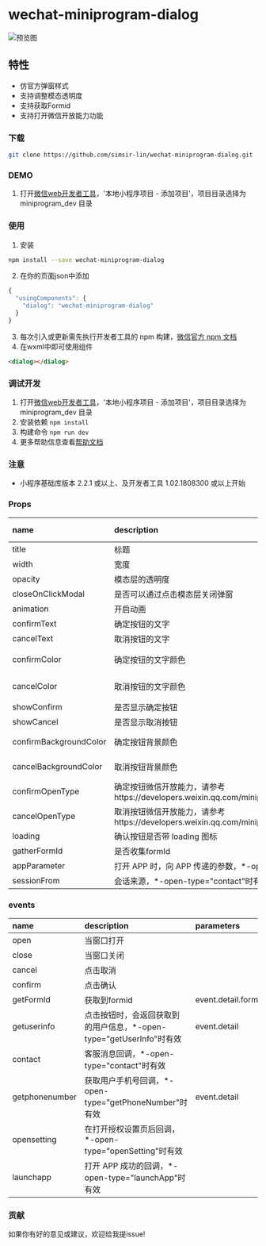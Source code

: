 # wechat-miniprogram-dialog

![预览图](https://raw.githubusercontent.com/simsir-lin/wechat-miniprogram-dialog/master/screenshot.jpg "预览图")

## 特性
* 仿官方弹窗样式
* 支持调整模态透明度
* 支持获取Formid
* 支持打开微信开放能力功能

### 下载
``` bash
git clone https://github.com/simsir-lin/wechat-miniprogram-dialog.git
```

### DEMO
1. 打开[微信web开发者工具](https://mp.weixin.qq.com/debug/wxadoc/dev/devtools/download.html)，'本地小程序项目 - 添加项目'，项目目录选择为 miniprogram_dev 目录

### 使用
1. 安装
```bash
npm install --save wechat-miniprogram-dialog
```
2. 在你的页面json中添加
``` javascript
{
  "usingComponents": {
    "dialog": "wechat-miniprogram-dialog"
  }
}
```
3. 每次引入或更新需先执行开发者工具的 npm 构建，[微信官方 npm 文档](https://developers.weixin.qq.com/miniprogram/dev/devtools/npm.html)
4. 在wxml中即可使用组件
``` html
<dialog></dialog>
```

### 调试开发
1. 打开[微信web开发者工具](https://mp.weixin.qq.com/debug/wxadoc/dev/devtools/download.html)，'本地小程序项目 - 添加项目'，项目目录选择为 miniprogram_dev 目录
2. 安装依赖 `npm install`
3. 构建命令 `npm run dev`
4. 更多帮助信息查看[帮助文档](https://github.com/wechat-miniprogram/miniprogram-custom-component)

### 注意
* 小程序基础库版本 2.2.1 或以上、及开发者工具 1.02.1808300 或以上开始

### Props

| name     | description              | type     | default value |
| :---------------- | :----------------------- | :------  | :------------ |
| title             | 标题                 | String    | 提示          |
| width             | 宽度                 | String    | 650rpx          |
| opacity             | 模态层的透明度                 | Number    | 0.4       |
| closeOnClickModal    | 是否可以通过点击模态层关闭弹窗     | Boolean    | false       |
| animation    | 开启动画     | Boolean    | true       |
| confirmText             | 确定按钮的文字                | String    | 确定          |
| cancelText             | 取消按钮的文字                 | String    | 取消          |
| confirmColor             | 确定按钮的文字颜色               | String    | #333333(支持RGBA)          |
| cancelColor            | 取消按钮的文字颜色                 | String    | #999999(支持RGBA)          |
| showConfirm    | 是否显示确定按钮     | Boolean    | true       |
| showCancel    | 是否显示取消按钮     | Boolean    | true       |
| confirmBackgroundColor    | 确定按钮背景颜色     | String    | #ffffff(支持RGBA)         |
| cancelBackgroundColor    | 取消按钮背景颜色     | String    | #ffffff(支持RGBA)         |
| confirmOpenType    | 确定按钮微信开放能力，请参考https://developers.weixin.qq.com/miniprogram/dev/component/button.html    | String    |          |
| cancelOpenType    | 取消按钮微信开放能力，请参考https://developers.weixin.qq.com/miniprogram/dev/component/button.html     | String    |          |
| loading    | 确认按钮是否带 loading 图标     | Boolean    | true       |
| gatherFormId    | 是否收集formId     | Boolean    | true       |
| appParameter    | 打开 APP 时，向 APP 传递的参数，*-open-type="launchApp"时有效     | String    |        |
| sessionFrom    | 会话来源，*-open-type="contact"时有效     | String    |        |

### events

| name     | description              | parameters     |
| :---------------- | :----------------------- | :------  |
| open            | 当窗口打开                 |     |
| close            | 当窗口关闭                 |     |
| cancel            | 点击取消                 |     |
| confirm            | 点击确认                 |     |
| getFormId            | 获取到formid                 |  event.detail.formId   |
| getuserinfo            | 点击按钮时，会返回获取到的用户信息，*-open-type="getUserInfo"时有效          |  event.detail   |
| contact            | 客服消息回调，*-open-type="contact"时有效                 |     |
| getphonenumber            | 获取用户手机号回调，*-open-type="getPhoneNumber"时有效    |  event.detail   |
| opensetting            | 在打开授权设置页后回调，*-open-type="openSetting"时有效    |     |
| launchapp            | 打开 APP 成功的回调，*-open-type="launchApp"时有效    |     |


### 贡献
如果你有好的意见或建议，欢迎给我提issue!
